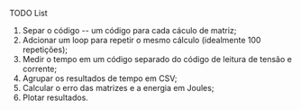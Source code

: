 TODO List
1. Separ o código -- um código para cada cáculo de matriz;
2. Adcionar um loop para repetir o mesmo cálculo (idealmente 100 repetições);
3. Medir o tempo em um código separado do código de leitura de tensão e corrente;
4. Agrupar os resultados de tempo em CSV;
5. Calcular o erro das matrizes e a energia em Joules;
6. Plotar resultados.
